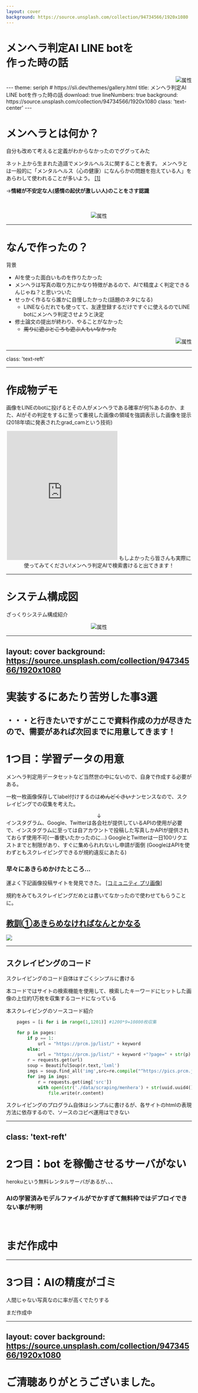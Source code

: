 ```yaml
---
layout: cover
background: https://source.unsplash.com/collection/94734566/1920x1080
---
```


# メンヘラ判定AI LINE botを<br>作った時の話
<div align="right">
<img src="/img/mental_health_woman.png" alt="属性" title="メンヘラ">
</div>
<!-- <div style="image-align: right;">
![](/img/mental_health_woman.png) 
</div>-->
---
theme: seriph # https://sli.dev/themes/gallery.html
title: メンヘラ判定AI LINE botを作った時の話
download: true
lineNumbers: true
background: https://source.unsplash.com/collection/94734566/1920x1080
class: 'text-center'
---

# メンヘラとは何か？
自分も改めて考えると定義がわからなかったのでググってみた

ネット上から生まれた造語でメンタルヘルスに関することを表す。
メンヘラとは一般的に「メンタルヘルス（心の健康）になんらかの問題を抱えている人」をあらわして使われることが多いよう。
[[1]](https://domani.shogakukan.co.jp/428928)

→**情緒が不安定な人(感情の起伏が激しい人)のことをさす認識**

<br>
<br>

<div align="center">
<img src="/img/mental_health_man.png" alt="属性" title="メンヘラ">
</div>

---

# なんで作ったの？
背景

- AIを使った面白いものを作りたかった
- メンヘラは写真の取り方にかなり特徴があるので、AIで精度よく判定できるんじゃね？と思いついた 
- せっかく作るなら誰かに自慢したかった(話題のネタになる)
  - LINEならだれでも使ってて、友達登録するだけですぐに使えるのでLINE botにメンヘラ判定させようと決定
- 修士論文の提出が終わり、やることがなかった
  - ~~周りに遊ぶところも遊ぶ人もいなかった~~




<div align="right">
<img src="/img/chuunen_neet_snep.png" alt="属性" title="メンヘラ">
</div>

---
class: 'text-reft'

---

# 作成物デモ
画像をLINEのbotに投げるとその人がメンヘラである確率が何%あるのか、また、AIがその判定をするに至って重視した画像の領域を強調表示した画像を提示(2018年頃に発表されたgrad_camという技術)


<center>
<iframe width="300" height="350" src="https://youtube.com/embed/U0dGHA2edIA" title="YouTube video player" frameborder="0" allow="accelerometer; autoplay; clipboard-write; encrypted-media; gyroscope; picture-in-picture" allowfullscreen></iframe>
もしよかったら皆さんも実際に使ってみてください!メンヘラ判定AIで検索書けると出てきます！
</center>



---

# システム構成図
ざっくりシステム構成紹介

<div align="center">
<img src="/img/sistem.jpg" alt="属性" title="メンヘラ">
</div>


---
layout: cover
background: https://source.unsplash.com/collection/94734566/1920x1080
---

# 実装するにあたり苦労した事3選
・・・と行きたいですがここで資料作成の力が尽きたので、需要があれば次回までに用意してきます！
---

# 1つ目：学習データの用意
メンヘラ判定用データセットなど当然世の中にないので、自身で作成する必要がある。

一枚一枚画像保存してlabel付けするのは~~めんどくさい~~ナンセンスなので、スクレイピングでの収集を考えた。
<div align="center">
↓
</div>
 インスタグラム、Google、Twitterは各会社が提供しているAPIの使用が必要で、インスタグラムに至っては自アカウントで投稿した写真しかAPIが提供されておらず使用不可(一番使いたかったのに...)
  GoogleとTwitterは一日100リクエストまでと制限があり、すぐに集められれないし申請が面倒
(GoogleはAPIを使わずともスクレイピングできるが規約違反にあたる)

<div class="grid grid-cols-[60%,50%] gap-4"><div>

### 早々にあきらめかけたところ...
運よく下記画像投稿サイトを発見できた。
[[コミュニティ プリ画像]](https://prcm.jp/new)

規約をみてもスクレイピングだめとは書いてなかったので使わせてもらうことに。

## <u>教訓①あきらめなければなんとかなる</u>

</div><div>

![](/img/yaruki_moeru_businessman.png)

</div></div>

---

## スクレイピングのコード

<style>
.language-bash span.line { /* bashのコード */
  margin-left: -40px; /* 左に40px移動して行番号を隠す(邪道) */
}
</style>
スクレイピングのコード自体はすごくシンプルに書ける

本コードではサイトの検索機能を使用して、検索したキーワードにヒットした画像の上位約1万枚を収集するコードになっている

本スクレイピングのソースコード紹介

```python {0-}
    pages = [i for i in range(1,1201)] #1200*9=10800枚収集

    for p in pages:
        if p == 1:
            url = "https://prcm.jp/list/" + keyword
        else:
            url = "https://prcm.jp/list/" + keyword +"?page=" + str(p)
        r = requests.get(url)
        soup = BeautifulSoup(r.text,'lxml')
        imgs = soup.find_all('img',src=re.compile("^https://pics.prcm.jp/"))
        for img in imgs:
            r = requests.get(img['src'])
            with open(str('./data/scraping/menhera') + str(uuid.uuid4()) + str('.jpeg'),'wb') as file:
                file.write(r.content)
```
スクレイピングのプログラム自体はシンプルに書けるが、各サイトのhtmlの表現方法に依存するので、ソースのコピペ運用はできない

---
class: 'text-reft'
---

# 2つ目：bot を稼働させるサーバがない
herokuという無料レンタルサーバがあるが、、、

### AIの学習済みモデルファイルがでかすぎて無料枠ではデプロイできない事が判明

<br>

# まだ作成中


---

# 3つ目：AIの精度がゴミ
人間じゃない写真なのに率が高くでたりする

まだ作成中

---
layout: cover
background: https://source.unsplash.com/collection/94734566/1920x1080
---

# ご清聴ありがとうございました。


